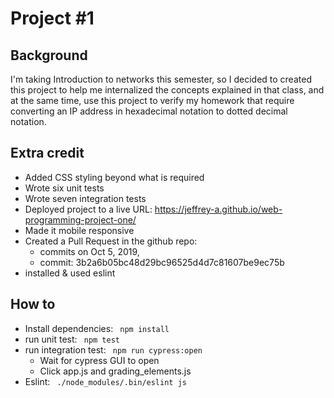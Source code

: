 # Project #1  

## Background 
I'm taking Introduction to networks this semester, so I decided to created this project to help me internalized the concepts explained in that class, and at the same time, use this project to verify my homework that require converting an IP address in hexadecimal notation to dotted decimal notation.

## Extra credit  
- Added CSS styling beyond what is required
- Wrote six unit tests
- Wrote seven integration tests
- Deployed project to a live URL: https://jeffrey-a.github.io/web-programming-project-one/
- Made it mobile responsive
- Created a Pull Request in the github repo: 
  - commits on Oct 5, 2019, 
  - commit: 3b2a6b05bc48d29bc96525d4d7c81607be9ec75b
- installed & used eslint 

## How to
- Install dependencies: ``` npm install```
- run unit test:  ``` npm test```
- run integration test: ``` npm run cypress:open```  
  - Wait for cypress GUI to open
  - Click app.js and grading_elements.js 
- Eslint: ``` ./node_modules/.bin/eslint js```

